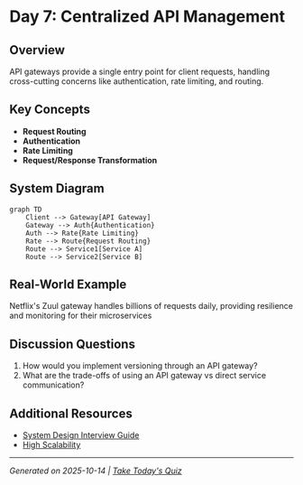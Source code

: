 # Day 7: Centralized API Management

## Overview
API gateways provide a single entry point for client requests, handling cross-cutting concerns like authentication, rate limiting, and routing.

## Key Concepts
- **Request Routing**
- **Authentication**
- **Rate Limiting**
- **Request/Response Transformation**

## System Diagram
```mermaid
graph TD
    Client --> Gateway[API Gateway]
    Gateway --> Auth{Authentication}
    Auth --> Rate{Rate Limiting}
    Rate --> Route{Request Routing}
    Route --> Service1[Service A]
    Route --> Service2[Service B]
```

## Real-World Example
Netflix's Zuul gateway handles billions of requests daily, providing resilience and monitoring for their microservices

## Discussion Questions
1. How would you implement versioning through an API gateway?
2. What are the trade-offs of using an API gateway vs direct service communication?

## Additional Resources
- [System Design Interview Guide](https://github.com/donnemartin/system-design-primer)
- [High Scalability](http://highscalability.com/)

---
*Generated on 2025-10-14 | [Take Today's Quiz](../docs/quiz-2025-10-14.html)*
